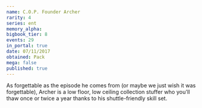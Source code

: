 ```yaml
---
name: C.O.P. Founder Archer
rarity: 4
series: ent
memory_alpha:
bigbook_tier: 8
events: 29
in_portal: true
date: 07/11/2017
obtained: Pack
mega: false
published: true
---
```


As forgettable as the episode he comes from (or maybe we just wish it was forgettable), Archer is a low floor, low ceiling collection stuffer who you'll thaw once or twice a year thanks to his shuttle-friendly skill set.
